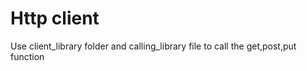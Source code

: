 # Http client  

Use client_library folder and calling_library file to call the get,post,put function
